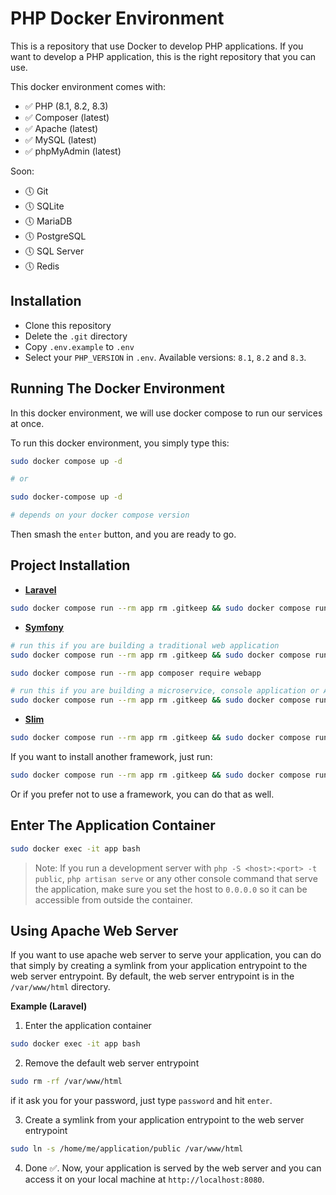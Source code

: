 # PHP Docker Environment

This is a repository that use Docker to develop PHP applications. If you want to develop a PHP application, this is the right repository that you can use.

This docker environment comes with:

- ✅ PHP (8.1, 8.2, 8.3)
- ✅ Composer (latest)
- ✅ Apache (latest)
- ✅ MySQL (latest)
- ✅ phpMyAdmin (latest)

Soon:

- 🕔 Git
- 🕔 SQLite
- 🕔 MariaDB
- 🕔 PostgreSQL
- 🕔 SQL Server
- 🕔 Redis

## Installation

- Clone this repository
- Delete the `.git` directory
- Copy `.env.example` to `.env`
- Select your `PHP_VERSION` in `.env`. Available versions: `8.1`, `8.2` and `8.3`.

## Running The Docker Environment

In this docker environment, we will use docker compose to run our services at once.

To run this docker environment, you simply type this:

```bash
sudo docker compose up -d

# or

sudo docker-compose up -d

# depends on your docker compose version
```

Then smash the `enter` button, and you are ready to go.

## Project Installation

- **[Laravel](https://laravel.com)**

```bash
sudo docker compose run --rm app rm .gitkeep && sudo docker compose run --rm app composer create-project laravel/laravel .
```

- **[Symfony](https://symfony.com)**

```bash
# run this if you are building a traditional web application
sudo docker compose run --rm app rm .gitkeep && sudo docker compose run --rm app composer create-project symfony/skeleton:"7.0.*" .

sudo docker compose run --rm app composer require webapp

# run this if you are building a microservice, console application or API
sudo docker compose run --rm app rm .gitkeep && sudo docker compose run --rm app composer create-project symfony/skeleton:"7.0.*" .
```

- **[Slim](https://slimframework.com/)**

```bash
sudo docker compose run --rm app rm .gitkeep && sudo docker compose run --rm app composer create-project slim/slim-skeleton .
```

If you want to install another framework, just run:

```bash
sudo docker compose run --rm app rm .gitkeep && sudo docker compose run --rm app composer create-project another/framework .
```

Or if you prefer not to use a framework, you can do that as well.

## Enter The Application Container

```bash
sudo docker exec -it app bash
```

> Note: If you run a development server with `php -S <host>:<port> -t public`, `php artisan serve` or any other console command that serve the application, make sure you set the host to `0.0.0.0` so it can be accessible from outside the container.

## Using Apache Web Server

If you want to use apache web server to serve your application, you can do that simply by creating a symlink from your application entrypoint to the web server entrypoint. By default, the web server entrypoint is in the `/var/www/html` directory.

**Example (Laravel)**

1. Enter the application container

```bash
sudo docker exec -it app bash
```

2. Remove the default web server entrypoint

```bash
sudo rm -rf /var/www/html
```

if it ask you for your password, just type `password` and hit `enter`.

3. Create a symlink from your application entrypoint to the web server entrypoint

```bash
sudo ln -s /home/me/application/public /var/www/html
```

4. Done ✅. Now, your application is served by the web server and you can access it on your local machine at `http://localhost:8080`.
